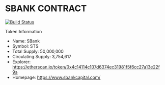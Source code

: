 # SBANK CONTRACT

[![Build Status](https://travis-ci.com/travis-ci/travis-web.svg?branch=master)](https://github.com/sbankcapital/contract)

Token Information

  - Name: SBank
  - Symbol: STS
  - Total Supply: 50,000,000
  - Circulating Supply: 3,754,617
  - Explorer: https://etherscan.io/token/0x4c14114c107d6374ec31981f5f6cc27a13e22f9a
  - Homepage: https://www.sbankcapital.com/

